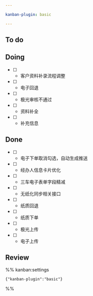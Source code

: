 ```yaml
---

kanban-plugin: basic

---
```


## To do



## Doing

- [ ] - 客户资料补录流程调整
- [ ] - 电子回退
- [ ] - 极光审核不通过
- [ ] - 资料补全
- [ ] - 补充信息


## Done

- [ ] - 电子下单取消勾选，自动生成推送
- [ ] - 经办人信息卡片优化
- [ ] - 三车电子表单字段精减
- [ ] - 无纸化同步相关接口
- [ ] - 纸质回退
- [ ] - 纸质下单
- [ ] - 极光上传
- [ ] - 电子上传


## Review





%% kanban:settings
```
{"kanban-plugin":"basic"}
```
%%